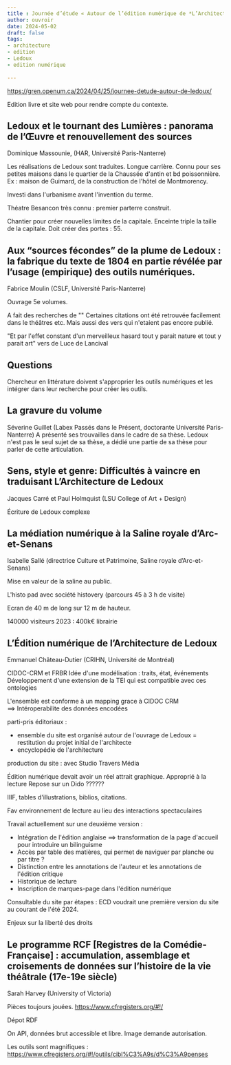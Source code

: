 ```yaml
---
title : Journée d’étude « Autour de l’édition numérique de *L’Architecture* de Ledoux »
author: ouvroir
date: 2024-05-02
draft: false
tags:
- architecture
- edition
- Ledoux
- edition numérique
    
---
```

https://gren.openum.ca/2024/04/25/journee-detude-autour-de-ledoux/

Edition livre et site web pour rendre compte du contexte. 

## Ledoux et le tournant des Lumières : panorama de l’Œuvre et renouvellement des sources
Dominique Massounie, (HAR, Université Paris-Nanterre)

Les réalisations de Ledoux sont traduites. 
Longue carrière. 
Connu pour ses petites maisons dans le quartier de la Chaussée d'antin et bd poissonnière. 
Ex : maison de Guimard, de la construction de l'hôtel de Montmorency. 

Investi dans l'urbanisme avant l'invention du terme. 

Théatre Besancon très connu : premier parterre construit. 

Chantier pour créer nouvelles limites de la capitale. Enceinte triple la taille de la capitale. Doit créer des portes : 55.

## Aux “sources fécondes” de la plume de Ledoux : la fabrique du texte de 1804 en partie révélée par l’usage (empirique) des outils numériques.
Fabrice Moulin (CSLF, Université Paris-Nanterre)

Ouvrage 5e volumes. 

A fait des recherches de ""
Certaines citations ont été retrouvée facilement dans le théâtres etc. 
Mais aussi des vers qui n'etaient pas encore publié. 

"Et par l'effet constant d'un merveilleux hasard tout y parait nature et tout y parait art" vers de Luce de Lancival

## Questions

Chercheur en littérature doivent s'approprier les outils numériques et les intégrer dans leur recherche pour créer les outils. 


## La gravure du volume
Séverine Guillet (Labex Passés dans le Présent, doctorante Université Paris-Nanterre)
A présenté ses trouvailles dans le cadre de sa thèse.
Ledoux n'est pas le seul sujet de sa thèse, a dédié une partie de sa thèse pour parler de cette articulation.

## Sens, style et genre: Difficultés à vaincre en traduisant L’Architecture de Ledoux
Jacques Carré et Paul Holmquist (LSU College of Art + Design)

Écriture de Ledoux complexe

## La médiation numérique à la Saline royale d’Arc-et-Senans
Isabelle Sallé (directrice Culture et Patrimoine, Saline royale d’Arc-et-Senans)

Mise en valeur de la saline au public. 

L'histo pad avec société histovery (parcours 45 à 3 h de visite) 

Ecran de 40 m de long sur 12 m de hauteur. 

140000 visiteurs 2023 : 400k€ librairie



## L’Édition numérique de l’Architecture de Ledoux
Emmanuel Château-Dutier (CRIHN, Université de Montréal)

CIDOC-CRM et FRBR 
Idée d'une modélisation : traits, état, événements
Développement d'une extension de la TEI qui est compatible avec ces ontologies 

L'ensemble est conforme à un mapping grace à CIDOC CRM ==> Intéroperabilite des données encodées

parti-pris éditoriaux : 
- ensemble du site est organisé autour de l'ouvrage de Ledoux = restitution du projet initial de l'architecte
- encyclopédie de l'architecture

production du site : avec Studio Travers Média 

Édition numérique devait avoir un réel attrait graphique. 
Approprié à la lecture
Repose sur un Dido ??????

IIIF, tables d'illustrations, biblios, citations. 

Fav environnement de lecture au lieu des interactions spectaculaires 

Travail actuellement sur une deuxième version : 
- Intégration de l'édition anglaise ==> transformation de la page d'accueil pour introduire un bilinguisme 
- Accès par table des matières, qui permet de naviguer par planche ou par titre ?
- Distinction entre les annotations de l'auteur et les annotations de l'édition critique 
- Historique de lecture 
- Inscription de marques-page dans l'édition numérique 

Consultable du site par étapes : 
ECD voudrait une première version du site au courant de l'été 2024.

Enjeux sur la liberté des droits


## Le programme RCF [Registres de la Comédie-Française] : accumulation, assemblage et croisements de données sur l’histoire de la vie théâtrale (17e-19e siècle)
Sarah Harvey (University of Victoria)

Pièces toujours jouées. 
https://www.cfregisters.org/#!/

Dépot RDF

On API, données brut accessible et libre. Image demande autorisation. 

Les outils sont magnifiques : https://www.cfregisters.org/#!/outils/cibl%C3%A9s/d%C3%A9penses
